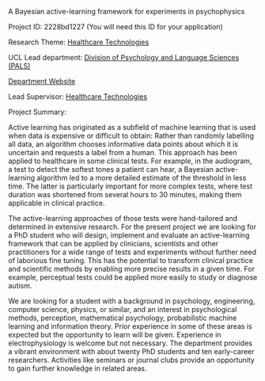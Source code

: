 A Bayesian active-learning framework for experiments in psychophysics

Project ID: 2228bd1227
(You will need this ID for your application)

Research Theme: [Healthcare Technologies](../themes/healthcare-technologies.md)

UCL Lead department: [Division of Psychology and Language Sciences (PALS)](../departments/division-of-psychology-and-language-sciences.md)

[Department Website](https://www.ucl.ac.uk/pals)

Lead Supervisor: [Healthcare Technologies](health)

Project Summary:

Active learning has originated as a subfield of machine learning that is used when data is expensive or difficult to obtain: Rather than randomly labelling all data, an algorithm chooses informative data points about which it is uncertain and requests a label from a human. This approach has been applied to healthcare in some clinical tests. For example, in the audiogram, a test to detect the softest tones a patient can hear, a Bayesian active-learning algorithm led to a more detailed estimate of the threshold in less time. The latter is particularly important for more complex tests, where test duration was shortened from several hours to 30 minutes, making them applicable in clinical practice.

The active-learning approaches of those tests were hand-tailored and determined in extensive research. For the present project we are looking for a PhD student who will design, implement and evaluate an active-learning framework that can be applied by clinicians, scientists and other practitioners for a wide range of tests and experiments without further need of laborious fine tuning. This has the potential to transform clinical practice and scientific methods by enabling more precise results in a given time. For example, perceptual tests could be applied more easily to study or diagnose autism.

We are looking for a student with a background in psychology, engineering, computer science, physics, or similar, and an interest in psychological methods, perception, mathematical psychology, probabilistic machine learning and information theory. Prior experience in some of these areas is expected but the opportunity to learn will be given. Experience in electrophysiology is welcome but not necessary. The department provides a vibrant environment with about twenty PhD students and ten early-career researchers. Activities like seminars or journal clubs provide an opportunity to gain further knowledge in related areas.